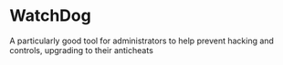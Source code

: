# WatchDog
A particularly good tool for administrators to help prevent hacking and controls, upgrading to their anticheats
